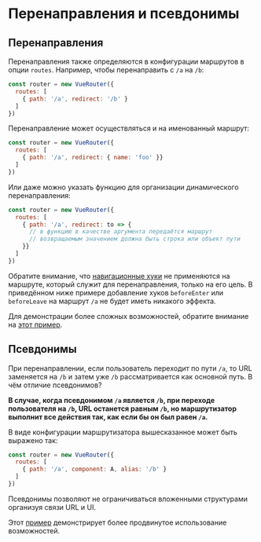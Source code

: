 # Перенаправления и псевдонимы

## Перенаправления

Перенаправления также определяются в конфигурации маршрутов в опции `routes`. Например, чтобы перенаправить с `/a` на `/b`:

```js
const router = new VueRouter({
  routes: [
    { path: '/a', redirect: '/b' }
  ]
})
```

Перенаправление может осуществляться и на именованный маршрут:

```js
const router = new VueRouter({
  routes: [
    { path: '/a', redirect: { name: 'foo' }}
  ]
})
```

Или даже можно указать функцию для организации динамического перенаправления:

```js
const router = new VueRouter({
  routes: [
    { path: '/a', redirect: to => {
      // в функцию в качестве аргумента передаётся маршрут
      // возвращаемым значением должна быть строка или объект пути
    }}
  ]
})
```

Обратите внимание, что [навигационные хуки](../advanced/navigation-guards.md) не применяются на маршруте, который служит для перенаправления, только на его цель. В приведённом ниже примере добавление хуков `beforeEnter` или `beforeLeave` на маршрут `/a` не будет иметь никакого эффекта.

Для демонстрации более сложных возможностей, обратите внимание на [этот пример](https://github.com/vuejs/vue-router/blob/dev/examples/redirect/app.js).

## Псевдонимы

При перенаправлении, если пользователь переходит по пути `/a`, то URL заменяется на `/b` и затем уже `/b` рассматривается как основной путь. В чём отличие псевдонимов?

**В случае, когда псевдонимом `/a` является `/b`, при переходе пользователя на `/b`, URL останется равным `/b`, но маршрутизатор выполнит все действия так, как если бы он был равен `/a`.**

В виде конфигурации маршрутизатора вышесказанное может быть выражено так:

```js
const router = new VueRouter({
  routes: [
    { path: '/a', component: A, alias: '/b' }
  ]
})
```

Псевдонимы позволяют не ограничиваться вложенными структурами организуя связи URL и UI.

Этот [пример](https://github.com/vuejs/vue-router/blob/dev/examples/route-alias/app.js) демонстрирует более продвинутое использование возможностей.
